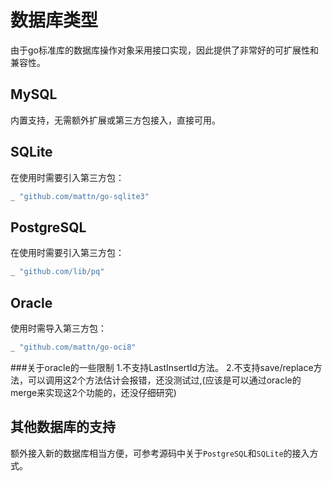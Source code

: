 
# 数据库类型

由于go标准库的数据库操作对象采用接口实现，因此提供了非常好的可扩展性和兼容性。

## MySQL

内置支持，无需额外扩展或第三方包接入，直接可用。

## SQLite

在使用时需要引入第三方包：
```go
_ "github.com/mattn/go-sqlite3"
```

## PostgreSQL

在使用时需要引入第三方包：
```go
_ "github.com/lib/pq"
```

## Oracle

使用时需导入第三方包：
```go
_ "github.com/mattn/go-oci8"
```
###关于oracle的一些限制
1.不支持LastInsertId方法。
2.不支持save/replace方法，可以调用这2个方法估计会报错，还没测试过,(应该是可以通过oracle的merge来实现这2个功能的，还没仔细研究)

## 其他数据库的支持

额外接入新的数据库相当方便，可参考源码中关于```PostgreSQL```和```SQLite```的接入方式。
